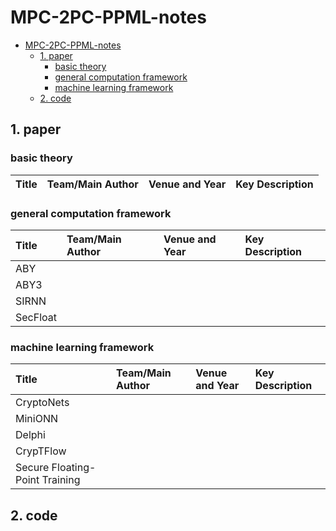 # MPC-2PC-PPML-notes

- [MPC-2PC-PPML-notes](#mpc-2pc-ppml-notes)
  - [1. paper](#1-paper)
    - [basic theory](#basic-theory)
    - [general computation framework](#general-computation-framework)
    - [machine learning framework](#machine-learning-framework)
  - [2. code](#2-code)

## 1. paper

### basic theory

| Title      | Team/Main Author | Venue and Year | Key Description |
| :--------- | :--------------- | :------------- | :-------------- |

### general computation framework

| Title    | Team/Main Author | Venue and Year | Key Description |
| :------- | :--------------- | :------------- | :-------------- |
| ABY      |                  |                |                 |
| ABY3     |                  |                |                 |
| SIRNN    |                  |                |                 |
| SecFloat |                  |                |                 |

### machine learning framework

| Title      | Team/Main Author | Venue and Year | Key Description |
| :--------- | :--------------- | :------------- | :-------------- |
| CryptoNets |                  |                |                 |
| MiniONN    |                  |                |                 |
| Delphi     |                  |                |                 |
| CrypTFlow  |                  |                |                 |
| Secure Floating-Point Training           |                  |                |                 |

## 2. code
